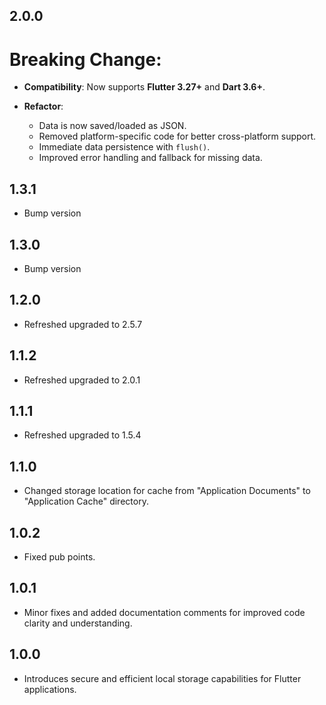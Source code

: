 ## 2.0.0

# Breaking Change:

- **Compatibility**: Now supports **Flutter 3.27+** and **Dart 3.6+**.

- **Refactor**:
  - Data is now saved/loaded as JSON.
  - Removed platform-specific code for better cross-platform support.
  - Immediate data persistence with `flush()`.
  - Improved error handling and fallback for missing data.

## 1.3.1

- Bump version

## 1.3.0

- Bump version

## 1.2.0

- Refreshed upgraded to 2.5.7

## 1.1.2

- Refreshed upgraded to 2.0.1

## 1.1.1

- Refreshed upgraded to 1.5.4

## 1.1.0

- Changed storage location for cache from "Application Documents" to "Application Cache" directory.

## 1.0.2

- Fixed pub points.

## 1.0.1

- Minor fixes and added documentation comments for improved code clarity and understanding.

## 1.0.0

- Introduces secure and efficient local storage capabilities for Flutter applications.
